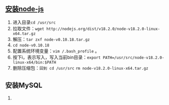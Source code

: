 ## [安装node-js](https://cloud.tencent.com/developer/article/1772306)

1. 进入目录`cd /usr/src`
2. 拉取文件：`wget http://nodejs.org/dist/v18.2.0/node-v18.2.0-linux-x64.tar.gz`
3.  解压：`tar zxf node-v0.10.18.tar.gz`
4. `cd node-v0.10.18`
5. 配置系统环境变量：`vim /.bash_profile` 。
6. 按下i，表示写入，写入当前bin目录：`export PATH=/usr/src/node-v18.2.0-linux-x64/bin:$PATH`
7. 删除压缩包：`回到 cd /usr/src` `rm node-v18.2.0-linux-x64.tar.gz`

## 安装MySQL

1. 